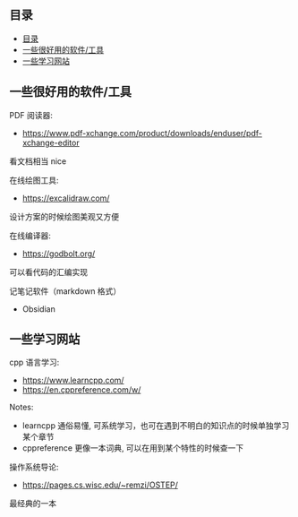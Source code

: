## 目录
- [目录](#目录)
- [一些很好用的软件/工具](#一些很好用的软件工具)
- [一些学习网站](#一些学习网站)

## 一些很好用的软件/工具

PDF 阅读器:
- https://www.pdf-xchange.com/product/downloads/enduser/pdf-xchange-editor

看文档相当 nice

在线绘图工具:
- https://excalidraw.com/

设计方案的时候绘图美观又方便

在线编译器:
- https://godbolt.org/

可以看代码的汇编实现

记笔记软件（markdown 格式）
- Obsidian

## 一些学习网站

cpp 语言学习:
- https://www.learncpp.com/
- https://en.cppreference.com/w/

Notes: 
- learncpp 通俗易懂, 可系统学习，也可在遇到不明白的知识点的时候单独学习某个章节
- cppreference 更像一本词典,  可以在用到某个特性的时候查一下


操作系统导论:
- https://pages.cs.wisc.edu/~remzi/OSTEP/

最经典的一本
